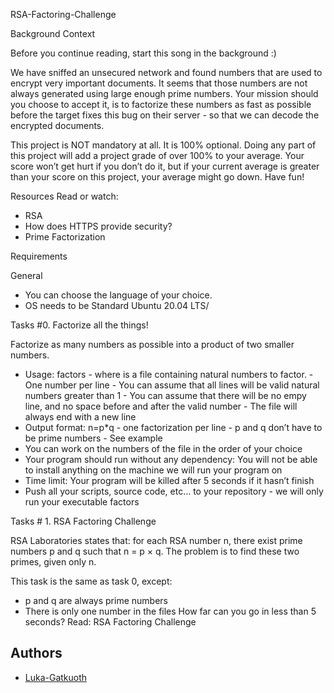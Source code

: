 
RSA-Factoring-Challenge 

Background Context

Before you continue reading, start this song in the background :)

We have sniffed an unsecured network and found numbers that are used to encrypt very important documents. It seems that those numbers are not always generated using large enough prime numbers. Your mission should you choose to accept it, is to factorize these numbers as fast as possible before the target fixes this bug on their server - so that we can decode the encrypted documents.

This project is NOT mandatory at all. It is 100% optional. Doing any part of this project will add a project grade of over 100% to your average. Your score won’t get hurt if you don’t do it, but if your current average is greater than your score on this project, your average might go down. Have fun!

Resources
Read or watch:
- RSA
- How does HTTPS provide security?
- Prime Factorization

Requirements

General
- You can choose the language of your choice.
- OS needs to be Standard Ubuntu 20.04 LTS/

Tasks #0. Factorize all the things!

Factorize as many numbers as possible into a product of two smaller numbers.
- Usage: factors <file>
      - where <file> is a file containing natural numbers to factor.
      - One number per line
      - You can assume that all lines will be valid natural numbers greater than 1
      - You can assume that there will be no empy line, and no space before and after the valid number
      - The file will always end with a new line
- Output format: n=p*q
      - one factorization per line
      - p and q don’t have to be prime numbers
      - See example
- You can work on the numbers of the file in the order of your choice
- Your program should run without any dependency: You will not be able to install anything on the machine we will run your program on
- Time limit: Your program will be killed after 5 seconds if it hasn’t finish
- Push all your scripts, source code, etc… to your repository
      - we will only run your executable factors


Tasks # 1. RSA Factoring Challenge

RSA Laboratories states that: for each RSA number n, there exist prime numbers p and q such that
n = p × q. The problem is to find these two primes, given only n.

This task is the same as task 0, except:
- p and q are always prime numbers
- There is only one number in the files
How far can you go in less than 5 seconds?
Read: RSA Factoring Challenge


## Authors

- [Luka-Gatkuoth](https://www.github.com/Luka-Gatkuoth)




